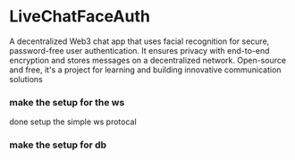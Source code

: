 # LiveChatFaceAuth
A decentralized Web3 chat app that uses facial recognition for secure, password-free user authentication. 
It ensures privacy with end-to-end encryption and stores messages on a decentralized network. 
Open-source and free, it's a project for learning and building innovative communication solutions

### make the setup for the ws 
done setup the simple ws protocal 
### make the setup for db

